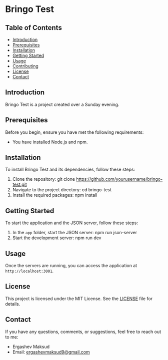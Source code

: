 # Bringo Test

## Table of Contents

- [Introduction](#introduction)
- [Prerequisites](#prerequisites)
- [Installation](#installation)
- [Getting Started](#getting-started)
- [Usage](#usage)
- [Contributing](#contributing)
- [License](#license)
- [Contact](#contact)

## Introduction

Bringo Test is a project created over a Sunday evening.

## Prerequisites

Before you begin, ensure you have met the following requirements:

- You have installed Node.js and npm.

## Installation

To install Bringo Test and its dependencies, follow these steps:

1. Clone the repository: git clone https://github.com/yourusername/bringo-test.git
2. Navigate to the project directory: cd bringo-test
3. Install the required packages: npm install

## Getting Started

To start the application and the JSON server, follow these steps:

1. In the `app` folder, start the JSON server: npm run json-server
2. Start the development server: npm run dev

## Usage

Once the servers are running, you can access the application at `http://localhost:3001`.

## License

This project is licensed under the MIT License. See the [LICENSE](LICENSE.md) file for details.

## Contact

If you have any questions, comments, or suggestions, feel free to reach out to me:

- Ergashev Maksud
- Email: ergashevmaksud9@gmail.com
